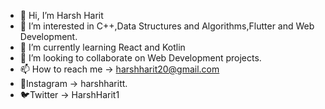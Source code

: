 - 👋 Hi, I’m Harsh Harit
- 👀 I’m interested in C++,Data Structures and Algorithms,Flutter and Web Development.
- 🌱 I’m currently learning React and Kotlin
- 💞️ I’m looking to collaborate on Web Development projects.
- 📫 How to reach me -> harshharit20@gmail.com
- 🔗Instagram -> harshharitt.
- 🐦Twitter -> HarshHarit1

<!---
harshharit/harshharit is a ✨ special ✨ repository because its `README.md` (this file) appears on your GitHub profile.
You can click the Preview link to take a look at your changes.
--->
